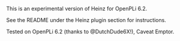 This is an experimental version of Heinz
for OpenPLi 6.2.

See the README under the Heinz plugin section for
instructions.

Tested on OpenPLi 6.2 (thanks to @DutchDude6X!),
Caveat Emptor.
